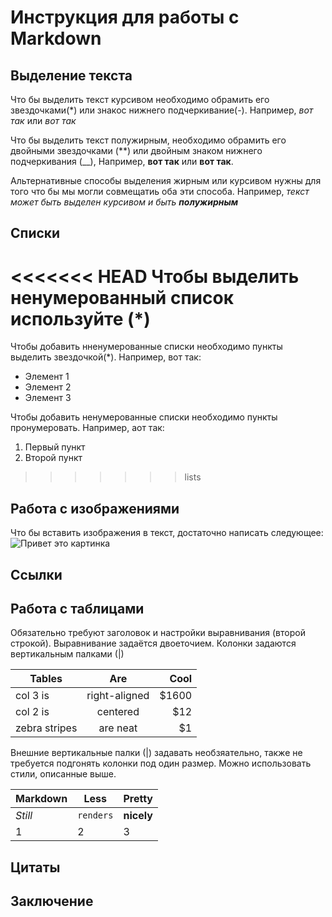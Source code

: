 # Инструкция для работы с Markdown

## Выделение текста

Что бы выделить текст курсивом необходимо обрамить его звездочками(*) или знакос нижнего подчеркивание(-). Например, *вот так* или _вот так_

Что  бы выделить текст полужирным, необходимо обрамить его двойными звездочками (**) или двойным знаком нижнего подчеркивания (__), Например, **вот так** или __вот так__.

Альтернативные способы выделения жирным или курсивом нужны для того что бы мы могли совмещатиь оба эти способа. Например, _текст может быть выделен курсивом и быть **полужирным**_

## Списки

<<<<<<< HEAD
Чтобы выделить ненумерованный список используйте (*)
=======
Чтобы добавить нненумерованные списки необходимо пункты выделить звездочкой(*).
Например, вот так:
* Элемент 1
* Элемент 2
* Элемент 3

Чтобы добавить ненумерованные списки необходимо пункты пронумеровать.
Например, аот так:
1. Первый пункт
2. Второй пункт
>>>>>>> lists

## Работа с изображениями

Что бы вставить изображения в текст, достаточно написать следующее:
![Привет это картинка](1.jpeg)

## Ссылки

## Работа с таблицами

Обязательно требуют заголовок и настройки выравнивания (второй строкой). Выравнивание задаётся двоеточием. Колонки задаются вертикальным палками (|)

| Tables        | Are           | Cool  |
| ------------- |:-------------:| -----:|
| col 3 is      | right-aligned | $1600 |
| col 2 is      | centered      |   $12 |
| zebra stripes | are neat      |    $1 |

Внешние вертикальные палки (|) задавать необзяательно, также не требуется подгонять колонки под один размер. Можно использовать стили, описанные выше.

Markdown | Less | Pretty
--- | --- | ---
*Still* | `renders` | **nicely**
1 | 2 | 3

## Цитаты

## Заключение
